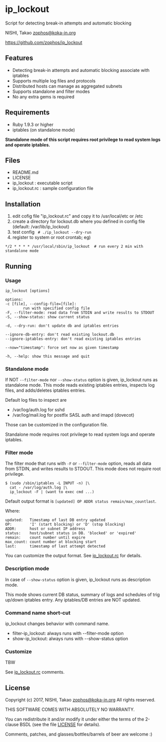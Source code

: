 # ip_lockout

Script for detecting break-in attempts and automatic blocking

NISHI, Takao <zophos@koka-in.org>

https://github.com/zophos/ip_lockout

## Features

 * Detecting break-in attempts and automatic blocking associate with iptables
 * Supports multiple log files and protocols
 * Distributed hosts can manage as aggregated subnets
 * Supports standalone and filter modes
 * No any extra gems is required

## Requirements

 * Ruby 1.9.3 or higher
 * iptables (on standalone mode) 

**Standalone mode of this script requires root privilege to read
system logs and operate iptables.**


## Files

  * README.md
  * LICENSE
  * ip_lockout : executable script
  * ip_lockout.rc : sample configuration file


## Installation

 1. edit cofig file "ip_lockout.rc" and copy it to /usr/local/etc or /etc
 2. create a directory for lockout.db where you defined in config file
(default: /var/lib/ip_lockout)
 3. test config ` # ./ip_lockout --dry-run`
 4. register to system or root crontab; eg)

`*/2 * * * * /usr/local/sbin/ip_lockout  # run every 2 min with standalone mode`


## Running

### Usage

    ip_lockout [options]
    
    options:
    -c [file], --config-file=[file]:
            run with specified config file
    -F, --filter-mode: read data from STDIN and write results to STDOUT
    -S, --show-status: show current status
    
    -d, --dry-run: don't update db and iptables entries
    
    --ignore-db-entry: don't read existing lockout.db
    --ignore-iptables-entry: don't read existing iptables entries
    
    --now="timestamp": force set now as given timestamp
    
    -h, --help: show this message and quit

### Standalone mode

If NOT `--filter-mode` nor `--show-status` option is given,
ip_lockout runs as standalone mode.
This mode reads existing iptables entries, inspects log files,
and adds/deletes iptables entries.

Default log files to inspect are

 * /var/log/auth.log for sshd
 * /var/log/mail.log for postfix SASL auth and imapd (dovecot)

Those can be customized in the configuration file.

Standalone mode requires root privilege to read system logs and operate
iptables.


### Filter mode

The filter mode that runs with `-F` or `--filter-mode` option,
reads all data from STDIN, and writes results to STDOUT.
This mode does not require root privilege.


    $ (sudo /sbin/iptables -L INPUT -n) |\
      cat - /var/log/auth.log |\
      ip_lockout -F | (want to exec cmd ...)


Default output format is `[updated] OP ADDR status remain/max_countlast`.

Where:
    
    updated:   Timestamp of last DB entry updated
    OP:        'I' (start blocking) or 'D' (stop blocking)
    ADDR:      host or subnet IP address
    status:    host/subnet status in DB. 'blocked' or 'expired'
    remain:    count number until expire
    max_count: count number at blocking start
    last:      timestamp of last attempt detected

You can customize the output format.
See [ip_lockout.rc](./ip_lockout.rc) for details.


### Description mode

In case of `--show-status` option is given, ip_lockout runs
as description mode.

This mode shows current DB status, summary of logs and schedules of
trig up/down iptables entry.
Any iptables/DB entries are NOT updated.

### Command name short-cut

ip_lockout changes behavior with command name.

 * filter-ip_lockout: always runs with --filter-mode option
 * show-ip_lockout: always runs with --show-status option

### Customize

TBW

See [ip_lockout.rc](./ip_lockout.rc) comments.


## License
Copyright (c) 2017, NISHI, Takao <zophos@koka-in.org>
All rights reserved.

THIS SOFTWARE COMES WITH ABSOLUTELY NO WARRANTY.

You can redistribute it and/or modify it under either the terms of the
2-clause BSDL (see the file [LICENSE](LICENSE) for details).

Comments, patches, and glasses/bottles/barrels of beer are welcome :)
